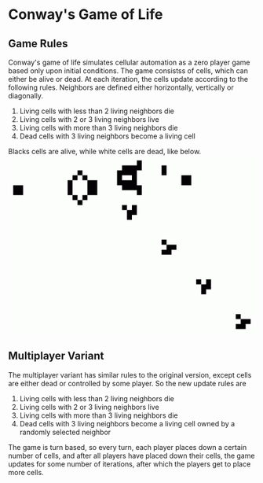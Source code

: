 # Conway's Game of Life

## Game Rules

Conway's game of life simulates cellular automation as a zero player game based only upon initial conditions. The game consistss of cells, which can either be alive or dead. At each iteration, the cells update according to the following rules. Neighbors are defined either horizontally, vertically or diagonally. 

1. Living cells with less than 2 living neighbors die
2. Living cells with 2 or 3 living neighbors live
3. Living cells with more than 3 living neighbors die
4. Dead cells with 3 living neighbors become a living cell

Blacks cells are alive, while white cells are dead, like below. 
![alt text][blackwhite]

[blackwhite]: images/singlePlayer.gif "Screenshot of Conway's game of life"


## Multiplayer Variant

The multiplayer variant has similar rules to the original version, except cells are either dead or controlled by some player. So the new update rules are 

1. Living cells with less than 2 living neighbors die
2. Living cells with 2 or 3 living neighbors live
3. Living cells with more than 3 living neighbors die
4. Dead cells with 3 living neighbors become a living cell owned by a randomly selected neighbor

The game is turn based, so every turn, each player places down a certain number of cells, and after all players have placed down their cells, the game updates for some number of iterations, after which the players get to place more cells. 

